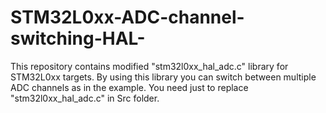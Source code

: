 # STM32L0xx-ADC-channel-switching-HAL-
This repository contains modified "stm32l0xx_hal_adc.c" library for STM32L0xx targets. By using this library you can switch between multiple ADC channels as in the example. You need just to replace "stm32l0xx_hal_adc.c" in Src folder.
